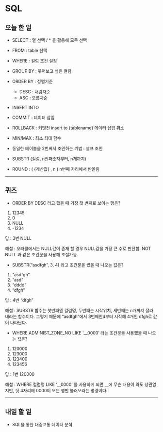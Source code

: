 # SQL

## 오늘 한 일

- SELECT     : 열 선택 / * 을 활용해 모두 선택
- FROM       : table 선택
- WHERE      : 컬럼 조건 설정
- GROUP BY   : 묶어보고 싶은 컬럼
- ORDER BY   : 정렬기준
  -	DESC : 내림차순
  -	ASC  : 오름차순

- INSERT INTO
- COMMIT : 데이터 삽입
- ROLLBACK : 커밋전 insert to {tablename} 데이터 삽입 취소

- MIN/MAX : 최소 최대 함수

- 동일한 테이블을 2번써서 조인하는 기법 : 셀프 조인
- SUBSTR (컬럼, n번째숫자부터, n개까지)
- ROUND  : ( {계산값}  ,  n )  n번째 자리에서 반올림

---


## 퀴즈



- ORDER BY DESC 라고 했을 때 가장 첫 번째로 보이는 행은?


1.	12345
2.	0
3.	NULL
4.	-1234



답 : 3번 NULL



해설 : 오라클에서는 NULL값이 존재 할 경우 NULL값을 가장 큰 수로 판단함. NOT NULL 과 같은 조건문을 사용해 조절가능.



- SUBSTR(“asdfgh”, 3, 4) 라고 조건문을 썼을 때 나오는 값은?


1.	“asdfgh”
2.	“asd”
3.	“dddd”
4.	“dfgh”


답 : 4번 “dfgh”


해설 : SUBSTR 함수는 첫번째엔 컬럼명, 두번째는 시작위치, 세번째는 n개까지 잘라 내라는 함수이다. 그렇기 때문에 “asdfgh”에서 3번째인d부터 시작해 4개인 dfgh로 값이 나타난다.



- WHERE ADMINIST_ZONE_NO LIKE '__0000’ 라는 조건문을 사용했을 때 나오는 값은?


1.	120000
2.	123000
3.	123400
4.	123456


답 : 1번 120000


해설 : WHERE 컬럼명 LIKE ‘__0000’ 를 사용하게 되면 __에 무슨 내용이 와도 상관없지만, 뒷 4자리에 0000이 오는 행만 불러오라는 명령이다.


---

## 내일 할 일

- SQL을 통한 대중교통 데이터 분석
